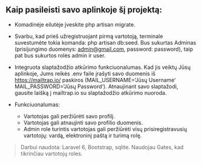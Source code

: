 ## Kaip pasileisti savo aplinkoje šį projektą:

- Komadinėje eilutėje įveskite php artisan migrate.
- Svarbu, kad prieš užregistruojant pirmą vartotoją, terminale suvestumėte tokia komanda: php artisan db:seed. Bus sukurtas Adminas (prisijungimo duomenys: admin@gmail.com, password: password), taip pat bus sukurtos rolės admin ir user.
- Integruota slaptažodžio atkūrimo funkciuonalumas. Kad jis veiktų Jūsų aplinkoje, Jums reikės .env  faile įrašyti savo duomenis iš https://mailtrap.io/ paskiros (MAIL_USERNAME=‘Jūsų Username‘ MAIL_PASSWORD=‘Jūsų Password‘). Atnaujinant savo slaptažodi, gausite laišką į mailtrap.io su slaptažodžio atkūrimo nuoroda.

- Funkciuonalumas:
    - Vartotojas gali peržiūrėti savo profilį.
    - Vartotojas gali atnaujinti savo profilio duomenis.
    - Admin role turintis vartotojas gali peržiūrėti visų prisiregistravusių vartotojų: vardą, elektroninį paštą ir turimą rolę.

> Darbui naudota:
> Laravel 6, Bootstrap, sqlite.
> Naudojau Gates, kad tikrinčiau vartotojų roles.

